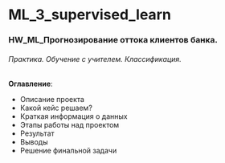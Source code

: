 # ML_3_supervised_learn

### HW_ML_Прогнозирование оттока клиентов банка.
###### Практика. Обучение с учителем. Классификация.

**Оглавление**:

- Описание проекта
- Какой кейс решаем?
- Краткая информация о данных
- Этапы работы над проектом
- Результат
- Выводы
- Решение финальной задачи

